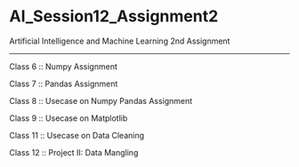 # AI_Session12_Assignment2

Artificial Intelligence and Machine Learning 2nd Assignment

----------------------------------------------------------------

Class 6  :: Numpy Assignment

Class 7  :: Pandas Assignment

Class 8  :: Usecase on Numpy Pandas Assignment

Class 9  :: Usecase on Matplotlib

Class 11  :: Usecase on Data Cleaning

Class 12 :: Project II: Data Mangling
